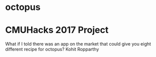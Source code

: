# octopus
CMUHacks 2017 Project
=======
What if I told there was an app on the market that could give you eight different recipe for octopus?
Kohit Ropparthy
